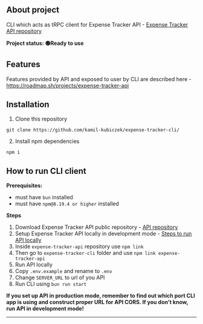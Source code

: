 ## About project

CLI which acts as tRPC client for Expense Tracker API - [Expense Tracker API repository](https://github.com/kamil-kubiczek/expense-tracker-api)

**Project status: 🟢Ready to use**



## Features

Features provided by API and exposed to user by CLI are described here - https://roadmap.sh/projects/expense-tracker-api


## Installation
1. Clone this repository
```
git clone https://github.com/kamil-kubiczek/expense-tracker-cli/
```

2. Install npm dependencies
```
npm i 
```


## How to run CLI client

**Prerequisites:**

-  must have `bun` installed
-  must have `npm@8.19.4 or higher` installed

**Steps**

1. Download Expense Tracker API public repository - [API repository](https://github.com/kamil-kubiczek/expense-tracker-api)
1. Setup Expense Tracker API locally in development mode - [Steps to run API locally](https://github.com/kamil-kubiczek/expense-tracker-api?tab=readme-ov-file#how-to-run-api)
1. Inside `expense-tracker-api` repository use `npm link`
1. Then go to `expense-tracker-cli` folder and use `npm link expense-tracker-api`
1. Run API locally
1. Copy `.env.example` and rename to `.env`
1. Change `SERVER_URL` to url of you API
1. Run CLI using `bun run start`

**If you set up API in production mode, remember to find out which port CLI app is using and construct proper URL for API CORS. If you don't know, run API in development mode!**

---
